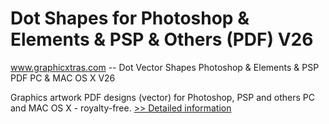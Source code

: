 # Dot Shapes for Photoshop & Elements & PSP & Others (PDF) V26
www.graphicxtras.com -- Dot Vector Shapes Photoshop & Elements & PSP PDF PC & MAC OS X V26

Graphics artwork PDF designs (vector) for Photoshop, PSP and others PC and MAC OS X - royalty-free.
[>> Detailed information](https://secure.shareit.com/shareit/product.html?productid=300468797&affiliateid=200057808)